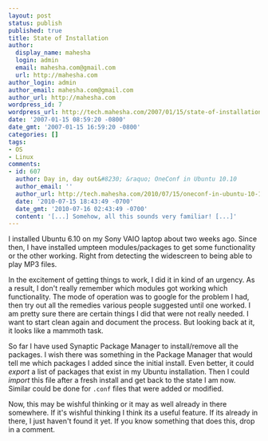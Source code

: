 ```yaml
---
layout: post
status: publish
published: true
title: State of Installation
author:
  display_name: mahesha
  login: admin
  email: mahesha.com@gmail.com
  url: http://mahesha.com
author_login: admin
author_email: mahesha.com@gmail.com
author_url: http://mahesha.com
wordpress_id: 7
wordpress_url: http://tech.mahesha.com/2007/01/15/state-of-installation/
date: '2007-01-15 08:59:20 -0800'
date_gmt: '2007-01-15 16:59:20 -0800'
categories: []
tags:
- OS
- Linux
comments:
- id: 607
  author: Day in, day out&#8230; &raquo; OneConf in Ubuntu 10.10
  author_email: ''
  author_url: http://tech.mahesha.com/2010/07/15/oneconf-in-ubuntu-10-10/
  date: '2010-07-15 18:43:49 -0700'
  date_gmt: '2010-07-16 02:43:49 -0700'
  content: '[...] Somehow, all this sounds very familiar! [...]'
---
```

<p>I installed Ubuntu 6.10 on my Sony VAIO laptop about two weeks ago. Since then, I have installed umpteen modules/packages to get some functionality or the other working. Right from detecting the widescreen to being able to play MP3 files.</p>
<p>In the excitement of getting things to work, I did it in kind of an urgency. As a result, I don't really remember which modules got working which functionality. The mode of operation was to google for the problem I had, then try out all the remedies various people suggested until one worked. I am pretty sure there are certain things I did that were not really needed. I want to start clean again and document the process. But looking back at it, it looks like a mammoth task.</p>
<p>So far I have used Synaptic Package Manager to install/remove all the packages. I wish there was something in the Package Manager that would tell me which packages I added since the initial install. Even better, it could <em>export</em> a list of packages that exist in my Ubuntu installation. Then I could <em>import</em> this file after a fresh install and get back to the state I am now. Similar could be done for <code>.conf</code> files that were added or modified.</p>
<p>Now, this may be wishful thinking or it may as well already in there somewhere. If it's wishful thinking I think its a useful feature. If its already in there, I just haven't found it yet. If you know something that does this, drop in a comment.</p>
